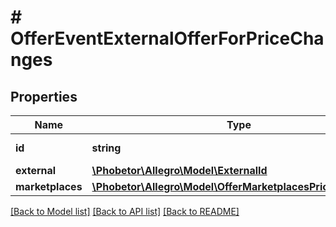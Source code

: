 # # OfferEventExternalOfferForPriceChanges

## Properties

Name | Type | Description | Notes
------------ | ------------- | ------------- | -------------
**id** | **string** | The offer ID. |
**external** | [**\Phobetor\Allegro\Model\ExternalId**](ExternalId.md) |  |
**marketplaces** | [**\Phobetor\Allegro\Model\OfferMarketplacesPriceChanges[]**](OfferMarketplacesPriceChanges.md) |  | [optional]

[[Back to Model list]](../../README.md#models) [[Back to API list]](../../README.md#endpoints) [[Back to README]](../../README.md)
